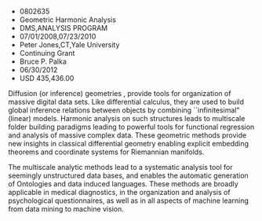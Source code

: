 
* 0802635
* Geometric Harmonic Analysis
* DMS,ANALYSIS PROGRAM
* 07/01/2008,07/23/2010
* Peter Jones,CT,Yale University
* Continuing Grant
* Bruce P. Palka
* 06/30/2012
* USD 435,436.00

Diffusion (or inference) geometries , provide tools for organization of massive
digital data sets. Like differential calculus, they are used to build global
inference relations between objects by combining ``infinitesimal" (linear)
models. Harmonic analysis on such structures leads to multiscale folder building
paradigms leading to powerful tools for functional regression and analysis of
massive complex data. These geometric methods provide new insights in classical
differential geometry enabling explicit embedding theorems and coordinate
systems for Riemannian manifolds.

The multiscale analytic methods lead to a systematic analysis tool for seemingly
unstructured data bases, and enables the automatic generation of Ontologies and
data induced languages. These methods are broadly applicable in medical
diagnostics, in the organization and analysis of psychological questionnaires,
as well as in all aspects of machine learning from data mining to machine
vision.
